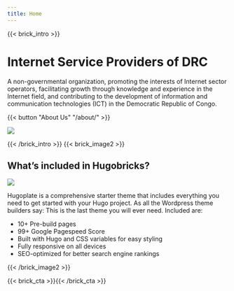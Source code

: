 ```yaml
---
title: Home
---
```

{{< brick_intro >}}

# Internet Service Providers of DRC

A non-governmental organization, promoting the interests of Internet sector operators, facilitating growth through knowledge and experience in the Internet field, and contributing to the development of information and communication technologies (ICT) in the Democratic Republic of Congo.

{{< button "About Us" "/about/" >}}

![](/uploads/illustrations/cuate/assets.svg)

{{< /brick_intro >}}
{{< brick_image2 >}}

## What’s included in Hugobricks?

![](/uploads/illustrations/cuate/responsive.svg)

Hugoplate is a comprehensive starter theme that includes everything you need to get started with your Hugo project. As all the Wordpress theme builders say: This is the last theme you will ever need. Included are:

- 10+ Pre-build pages
- 99+ Google Pagespeed Score
- Built with Hugo and CSS variables for easy styling
- Fully responsive on all devices
- SEO-optimized for better search engine rankings

{{< /brick_image2 >}}

{{< brick_cta >}}{{< /brick_cta >}}